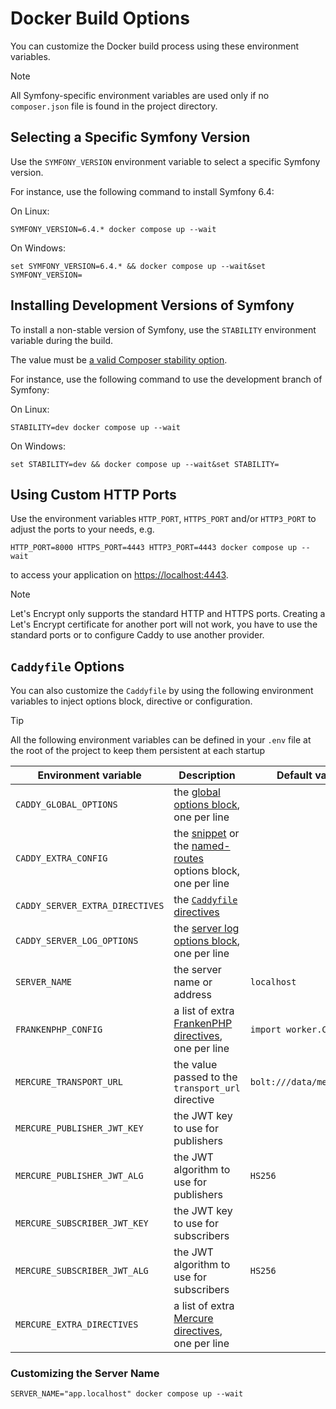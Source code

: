 # Docker Build Options

You can customize the Docker build process using these environment variables.

> [!NOTE]
>
> All Symfony-specific environment variables are used only if no `composer.json`
> file is found in the project directory.

## Selecting a Specific Symfony Version

Use the `SYMFONY_VERSION` environment variable to select a specific Symfony version.

For instance, use the following command to install Symfony 6.4:

On Linux:

```console
SYMFONY_VERSION=6.4.* docker compose up --wait
```

On Windows:

```console
set SYMFONY_VERSION=6.4.* && docker compose up --wait&set SYMFONY_VERSION=
```

## Installing Development Versions of Symfony

To install a non-stable version of Symfony,
use the `STABILITY` environment variable during the build.

The value must be [a valid Composer stability option](https://getcomposer.org/doc/04-schema.md#minimum-stability).

For instance, use the following command to use the development branch of Symfony:

On Linux:

```console
STABILITY=dev docker compose up --wait
```

On Windows:

```console
set STABILITY=dev && docker compose up --wait&set STABILITY=
```

## Using Custom HTTP Ports

Use the environment variables `HTTP_PORT`, `HTTPS_PORT` and/or `HTTP3_PORT`
to adjust the ports to your needs, e.g.

```console
HTTP_PORT=8000 HTTPS_PORT=4443 HTTP3_PORT=4443 docker compose up --wait
```

to access your application on [https://localhost:4443](https://localhost:4443).

> [!NOTE]
>
> Let's Encrypt only supports the standard HTTP and HTTPS ports.
> Creating a Let's Encrypt certificate for another port will not work,
> you have to use the standard ports or to configure Caddy to use another provider.

## `Caddyfile` Options

You can also customize the `Caddyfile` by using the following environment variables
to inject options block, directive or configuration.

> [!TIP]
>
> All the following environment variables can be defined in your `.env` file
> at the root of the project to keep them persistent at each startup

<!-- markdownlint-disable MD013 -->

| Environment variable            | Description                                                                                                                                                                             | Default value             |
| ------------------------------- | --------------------------------------------------------------------------------------------------------------------------------------------------------------------------------------- | ------------------------- |
| `CADDY_GLOBAL_OPTIONS`          | the [global options block](https://caddyserver.com/docs/caddyfile/options#global-options), one per line                                                                                 |                           |
| `CADDY_EXTRA_CONFIG`            | the [snippet](https://caddyserver.com/docs/caddyfile/concepts#snippets) or the [named-routes](https://caddyserver.com/docs/caddyfile/concepts#named-routes) options block, one per line |                           |
| `CADDY_SERVER_EXTRA_DIRECTIVES` | the [`Caddyfile` directives](https://caddyserver.com/docs/caddyfile/concepts#directives)                                                                                                |                           |
| `CADDY_SERVER_LOG_OPTIONS`      | the [server log options block](https://caddyserver.com/docs/caddyfile/directives/log), one per line                                                                                     |                           |
| `SERVER_NAME`                   | the server name or address                                                                                                                                                              | `localhost`               |
| `FRANKENPHP_CONFIG`             | a list of extra [FrankenPHP directives](https://frankenphp.dev/docs/config/#caddyfile-config), one per line                                                                             | `import worker.Caddyfile` |
| `MERCURE_TRANSPORT_URL`         | the value passed to the `transport_url` directive                                                                                                                                       | `bolt:///data/mercure.db` |
| `MERCURE_PUBLISHER_JWT_KEY`     | the JWT key to use for publishers                                                                                                                                                       |                           |
| `MERCURE_PUBLISHER_JWT_ALG`     | the JWT algorithm to use for publishers                                                                                                                                                 | `HS256`                   |
| `MERCURE_SUBSCRIBER_JWT_KEY`    | the JWT key to use for subscribers                                                                                                                                                      |                           |
| `MERCURE_SUBSCRIBER_JWT_ALG`    | the JWT algorithm to use for subscribers                                                                                                                                                | `HS256`                   |
| `MERCURE_EXTRA_DIRECTIVES`      | a list of extra [Mercure directives](https://mercure.rocks/docs/hub/config), one per line                                                                                               |                           |

<!-- markdownlint-enable MD013 -->

### Customizing the Server Name

```console
SERVER_NAME="app.localhost" docker compose up --wait
```
